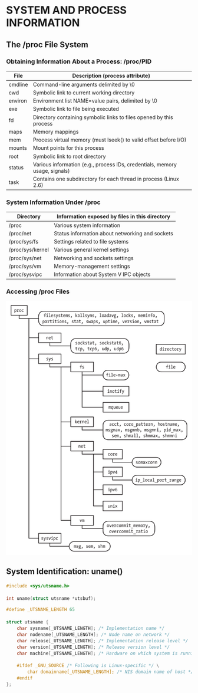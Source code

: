 # SYSTEM AND PROCESS INFORMATION

## The /proc File System
### Obtaining Information About a Process: /proc/PID
| File | Description (process attribute) |
| --- | --- |
| cmdline | Command-line arguments delimited by \0 |
| cwd | Symbolic link to current working directory |
| environ | Environment list NAME=value pairs, delimited by \0 |
| exe | Symbolic link to file being executed |
| fd | Directory containing symbolic links to files opened by this process |
| maps | Memory mappings |
| mem | Process virtual memory (must lseek() to valid offset before I/O) |
| mounts | Mount points for this process |
| root | Symbolic link to root directory |
| status | Various information (e.g., process IDs, credentials, memory usage, signals) |
| task | Contains one subdirectory for each thread in process (Linux 2.6) |

### System Information Under /proc
| Directory | Information exposed by files in this directory |
| --- | --- |
| /proc | Various system information |
| /proc/net | Status information about networking and sockets |
| /proc/sys/fs | Settings related to file systems |
| /proc/sys/kernel | Various general kernel settings |
| /proc/sys/net | Networking and sockets settings |
| /proc/sys/vm | Memory-management settings |
| /proc/sysvipc | Information about System V IPC objects |

### Accessing /proc Files
![12-1.png](img/12-1.png)

## System Identification: uname()
```c
#include <sys/utsname.h>

int uname(struct utsname *utsbuf);
```
```c
#define _UTSNAME_LENGTH 65

struct utsname {
    char sysname[_UTSNAME_LENGTH]; /* Implementation name */
    char nodename[_UTSNAME_LENGTH]; /* Node name on network */
    char release[_UTSNAME_LENGTH]; /* Implementation release level */
    char version[_UTSNAME_LENGTH]; /* Release version level */
    char machine[_UTSNAME_LENGTH]; /* Hardware on which system is running */

    #ifdef _GNU_SOURCE /* Following is Linux-specific */ \
        char domainname[_UTSNAME_LENGTH]; /* NIS domain name of host */
    #endif
};
```